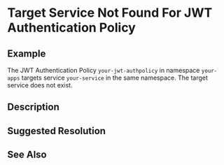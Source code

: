 # Target Service Not Found For JWT Authentication Policy

## Example

The JWT Authentication Policy `your-jwt-authpolicy` in namespace `your-apps` targets service `your-service` in the same
namespace. The target service does not exist.

## Description

## Suggested Resolution

## See Also
